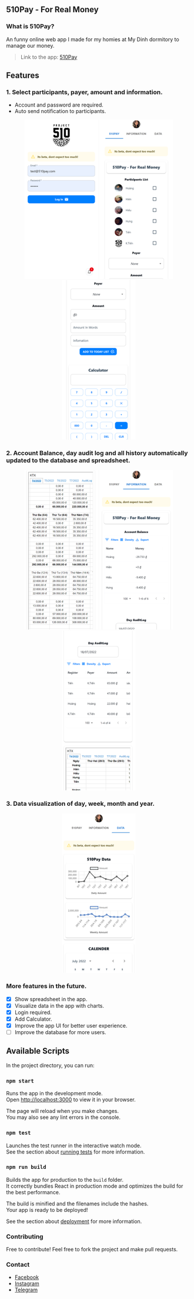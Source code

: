 ## 510Pay - For Real Money

### What is 510Pay?
An funny online web app I made for my homies at My Dinh dormitory to manage our money.

> Link to the app: [510Pay](https://hoangndst.github.io/510pay/)

## Features
### 1. Select participants, payer, amount and information.
- Account and password are required.
- Auto send notification to participants.

<p align="center">
  <img src="src/images/readme/1.png" width="200" />
  <img src="src/images/readme/2.png" width="200" />
  <img src="src/images/readme/3.png" width="200" />
</p>

### 2. Account Balance, day audit log and all history automatically updated to the database and spreadsheet.

<p align="center">
  <img src="src/images/readme/6.png" width="200" />
  <img src="src/images/readme/4.png" width="200" />
  <img src="src/images/readme/5.png" width="200" />
</p>

### 3. Data visualization of day, week, month and year.
<p align="center">
  <img src="src/images/readme/7.png" width="200" />
</p>

### More features in the future.
  - [x] Show spreadsheet in the app.
  - [x] Visualize data in the app with charts.
  - [x] Login required.
  - [x] Add Calculator.
  - [x] Improve the app UI for better user experience.
  - [ ] Improve the database for more users.

## Available Scripts

In the project directory, you can run:

### `npm start`

Runs the app in the development mode.\
Open [http://localhost:3000](http://localhost:3000) to view it in your browser.

The page will reload when you make changes.\
You may also see any lint errors in the console.

### `npm test`

Launches the test runner in the interactive watch mode.\
See the section about [running tests](https://facebook.github.io/create-react-app/docs/running-tests) for more information.

### `npm run build`

Builds the app for production to the `build` folder.\
It correctly bundles React in production mode and optimizes the build for the best performance.

The build is minified and the filenames include the hashes.\
Your app is ready to be deployed!

See the section about [deployment](https://facebook.github.io/create-react-app/docs/deployment) for more information.

### Contributing
Free to contribute! Feel free to fork the project and make pull requests.

### Contact
- [Facebook](https://www.facebook.com/hoangndst.25/)
- [Instagram](https://www.instagram.com/hoangndst/)
- [Telegram](https://t.me/hoangndst)